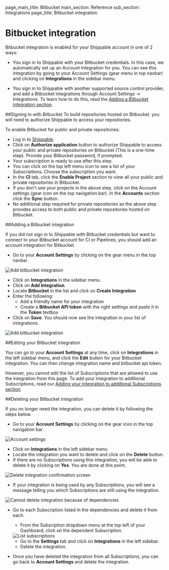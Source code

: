 page_main_title: Bitbucket
main_section: Reference
sub_section: Integrations
page_title: Bitbucket integration

# Bitbucket integration

Bitbucket integration is enabled for your Shippable account in one of 2 ways:

* You sign in to Shippable with your Bitbucket credentials. In this case, we automatically set up an Account Integration for you. You can see this integration by going to your Account Settings (gear menu in top navbar) and clicking on **Integrations** in the sidebar menu.

* You sign in to Shippable with another supported source control provider, and add a Bitbucket integrations through Account Settings -> Integrations. To learn how to do this, read the [Adding a Bitbucket integration section](#addBitbucket).

##Signing in with Bitbucket
To build repositories hosted on Bitbucket. you will need to authorize Shippable to access your repositories.

To enable Bitbucket for public and private repositories:

- Log in to <a href="https://app.shippable.com" target="_blank"> Shippable</a>.
- Click on **Authorize application** button to authorize Shippable to access your public and private  repositories on Bitbucket (This is a one-time step). Provide your Bitbucket password, if prompted.
- Your subscription is ready to use after this step.
- You can click on the top left menu icon to see a list of your Subscriptions. Choose the subscription you want.
- In the **CI** tab, click the **Enable Project** section to view all your public and private repositories in Bitbucket.
- If you don't see your projects in the above step, click on the Account settings (gear icon on the top navigation bar). In the **Accounts** section click the **Sync** button.
- No additional step required for private repositories as the above step provides access to both public and private repositories hosted on Bitbucket.

<a name="addBitbucket"></a>
##Adding a Bitbucket integration

If you did not sign in to Shippable with Bitbucket credentials but want to connect to your Bitbucket account for CI or Pipelines, you should add an account integration for Bitbucket.


* Go to your **Account Settings** by clicking on the gear menu in the top navbar.

<img src="../../images/reference/integrations/account-settings.png" alt="Add bitbucket integration">

* Click on **Integrations** in the sidebar menu.
* Click on **Add Integration**.
* Locate **Bitbucket** in the list and click on **Create Integration**
* Enter the following:
	* Add a friendly name for your integration
	* Create a **Bitbucket API token** with the right settings and paste it in the **Token** textbox
* Click on **Save**. You should now see the integration in your list of integrations.

<img src="../../images/reference/integrations/bitbucket-integration.png" alt="Add bitbucket integration">

##Editing your Bitbucket integration

You can go to your **Account Settings** at any time, click on **Integrations** in the left sidebar menu, and click the **Edit** button for your Bitbucket integration. You can then change integration name and bitbucket api token.

However, you cannot edit the list of Subscriptions that are allowed to use the integration from this page. To add your integration to additional Subscriptions, read our [Adding your integration to additional Subscriptions section](integrations-overview/#add-subscriptions)

##Deleting your Bitbucket integration

If you no longer need the integration, you can delete it by following the steps below.

-  Go to your **Account Settings** by clicking on the gear icon in the top navigation bar.

<img src="../../images/reference/integrations/account-settings.png" alt="Account settings">

-  Click on **Integrations** in the left sidebar menu
- Locate the integration you want to delete and click on the **Delete** button.
- If there are no Subscriptions using this integration, you will be able to delete it by clicking on **Yes**. You are done at this point.

<img src="../../images/reference/integrations/confirm-delete-integration.png" alt="Delete integration confirmation screen">

- If your integration is being used by any Subscriptions, you will see a message telling you which Subscriptions are still using the integration.

<img src="../../images/reference/integrations/cannot-delete-integration.png" alt="Cannot delete integration because of dependencies">

- Go to each Subscription listed in the dependencies and delete it from each.
    - From the Subsciption dropdown menu at the top left of your Dashboard, click on the dependent Subscription.

    <img src="../../images/reference/integrations/list-subscriptions.png" alt="List subscriptions">

    - Go to the **Settings** tab and click on **Integrations** in the left sidebar.
    - Delete the integration.
- Once you have deleted the integration from all Subscriptions, you can go back to **Account Settings** and delete the integration.